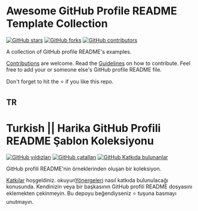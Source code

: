 # Awesome GitHub Profile README Template Collection

[![GitHub stars](https://img.shields.io/github/stars/themlphdstudent/awesome-github-profile-readme-templates.svg)](https://github.com/durgeshsamariya/awesome-github-profile-readme-templates/stargazers)
[![GitHub forks](https://img.shields.io/github/forks/themlphdstudent/awesome-github-profile-readme-templates.svg?color=blue)](https://github.com/durgeshsamariya/awesome-github-profile-readme-templates/network)
[![GitHub contributors](https://img.shields.io/github/contributors/themlphdstudent/awesome-github-profile-readme-templates.svg?color=blue)](https://github.com/durgeshsamariya/awesome-github-profile-readme-templates/network)

A collection of GitHub profile README's examples.

[Contributions](https://github.com/durgeshsamariya/awesome-github-profile-readme-templates/blob/master/CONTRIBUTING.md) are welcome. Read the [Guidelines](https://github.com/durgeshsamariya/awesome-github-profile-readme-templates/blob/master/CONTRIBUTING.md) on how to contribute.
Feel free to add your or someone else's GitHub profile README file.

Don't forget to hit the :star: if you like this repo.

## TR
# Turkish ||  Harika GitHub Profili README Şablon Koleksiyonu

[![GitHub yıldızları](https://img.shields.io/github/stars/themlphdstudent/awesome-github-profile-readme-templates.svg)](https://github.com/durgeshsamariya/awesome-github-profile-readme-templates/stargazers)
[![GitHub çatalları](https://img.shields.io/github/forks/themlphdstudent/awesome-github-profile-readme-templates.svg?color=blue)](https://github.com/durgeshsamariya/awesome-github-profile-readme-templates/network)
[![GitHub Katkıda bulunanlar](https://img.shields.io/github/contributors/themlphdstudent/awesome-github-profile-readme-templates.svg?color=blue)](https://github.com/durgeshsamariya/awesome-github-profile-readme-templates/network)

GitHub profili README'nin örneklerinden oluşan bir koleksiyon.

[Katkılar](https://github.com/durgeshsamariya/awesome-github-profile-readme-templates/blob/master/CONTRIBUTING.md) hoşgeldiniz.  okuyun[Yönergeleri](https://github.com/durgeshsamariya/awesome-github-profile-readme-templates/blob/master/CONTRIBUTING.md) nasıl katkıda bulunulacağı konusunda.
Kendinizin veya bir başkasının GitHub profili README dosyasını eklemekten çekinmeyin. Bu depoyu beğendiyseniz :star: tuşuna basmayı unutmayın.
